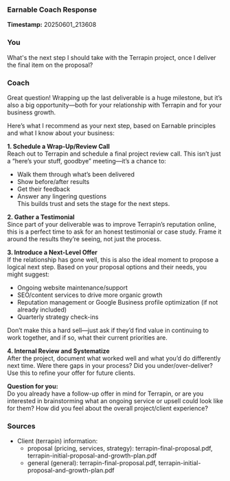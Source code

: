 ### Earnable Coach Response

**Timestamp:** 20250601_213608

### You

What's the next step I should take with the Terrapin project, once I deliver the final item on the proposal?

### Coach

Great question! Wrapping up the last deliverable is a huge milestone, but it’s also a big opportunity—both for your relationship with Terrapin and for your business growth.

Here’s what I recommend as your next step, based on Earnable principles and what I know about your business:

**1. Schedule a Wrap-Up/Review Call**  
Reach out to Terrapin and schedule a final project review call. This isn’t just a “here’s your stuff, goodbye” meeting—it’s a chance to:
- Walk them through what’s been delivered
- Show before/after results
- Get their feedback
- Answer any lingering questions  
This builds trust and sets the stage for the next steps.

**2. Gather a Testimonial**  
Since part of your deliverable was to improve Terrapin’s reputation online, this is a perfect time to ask for an honest testimonial or case study. Frame it around the results they’re seeing, not just the process.

**3. Introduce a Next-Level Offer**  
If the relationship has gone well, this is also the ideal moment to propose a logical next step. Based on your proposal options and their needs, you might suggest:
- Ongoing website maintenance/support
- SEO/content services to drive more organic growth
- Reputation management or Google Business profile optimization (if not already included)
- Quarterly strategy check-ins

Don’t make this a hard sell—just ask if they’d find value in continuing to work together, and if so, what their current priorities are.

**4. Internal Review and Systematize**  
After the project, document what worked well and what you’d do differently next time. Were there gaps in your process? Did you under/over-deliver? Use this to refine your offer for future clients.

**Question for you:**  
Do you already have a follow-up offer in mind for Terrapin, or are you interested in brainstorming what an ongoing service or upsell could look like for them? How did you feel about the overall project/client experience?

### Sources

- Client (terrapin) information:
  - proposal (pricing, services, strategy): terrapin-final-proposal.pdf, terrapin-initial-proposal-and-growth-plan.pdf
  - general (general): terrapin-final-proposal.pdf, terrapin-initial-proposal-and-growth-plan.pdf
